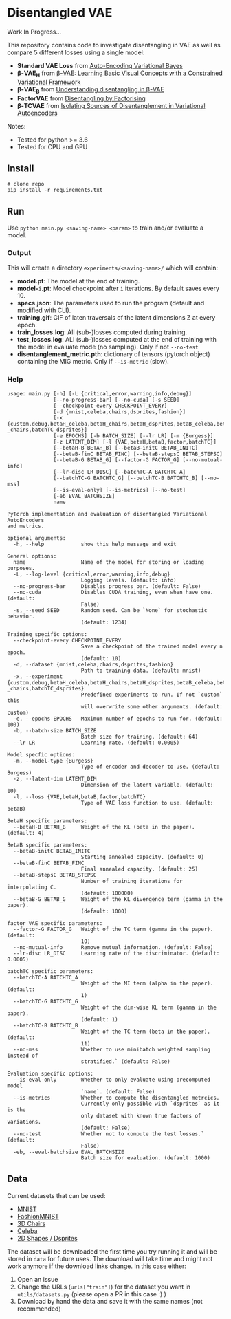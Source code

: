 # Disentangled VAE 

Work In Progress...

This repository contains code to investigate disentangling in VAE as well as compare 5 different losses using a single model:

* **Standard VAE Loss** from [Auto-Encoding Variational Bayes](https://arxiv.org/abs/1312.6114)
* **β-VAE<sub>H</sub>** from [β-VAE: Learning Basic Visual Concepts with a Constrained Variational Framework](https://openreview.net/pdf?id=Sy2fzU9gl)
* **β-VAE<sub>B</sub>** from [Understanding disentangling in β-VAE](https://arxiv.org/abs/1804.03599)
* **FactorVAE** from [Disentangling by Factorising](https://arxiv.org/pdf/1802.05983.pdf)
* **β-TCVAE** from [Isolating Sources of Disentanglement in Variational Autoencoders](https://arxiv.org/abs/1802.04942)

Notes:
- Tested for python >= 3.6
- Tested for CPU and GPU

## Install

```
# clone repo
pip install -r requirements.txt
```

## Run

Use `python main.py <saving-name> <param>` to train and/or evaluate a model. 

### Output
This will create a directory `experiments/<saving-name>/` which will contain:

* **model.pt**: The model at the end of training. 
* **model-**`i`**.pt**: Model checkpoint after `i` iterations. By default saves every 10.
* **specs.json**: The parameters used to run the program (default and modified with CLI).
* **training.gif**: GIF of laten traversals of the latent dimensions Z at every epoch.
* **train_losses.log**: All (sub-)losses computed during training.
* **test_losses.log**: ALl (sub-)losses computed at the end of training with the model in evaluate mode (no sampling). Only if not `--no-test`
* **disentanglement_metric.pth**: dictionary of tensors (pytorch object) containing the MIG metric. Only if `--is-metric` (slow).


### Help
```
usage: main.py [-h] [-L {critical,error,warning,info,debug}]
               [--no-progress-bar] [--no-cuda] [-s SEED]
               [--checkpoint-every CHECKPOINT_EVERY]
               [-d {mnist,celeba,chairs,dsprites,fashion}]
               [-x {custom,debug,betaH_celeba,betaH_chairs,betaH_dsprites,betaB_celeba,betaB_chairs,betaB_dsprites,factor_celeba,factor_chairs,factor_dsprites,batchTC_celeba,batchTC
_chairs,batchTC_dsprites}]
               [-e EPOCHS] [-b BATCH_SIZE] [--lr LR] [-m {Burgess}]
               [-z LATENT_DIM] [-l {VAE,betaH,betaB,factor,batchTC}]
               [--betaH-B BETAH_B] [--betaB-initC BETAB_INITC]
               [--betaB-finC BETAB_FINC] [--betaB-stepsC BETAB_STEPSC]
               [--betaB-G BETAB_G] [--factor-G FACTOR_G] [--no-mutual-info]
               [--lr-disc LR_DISC] [--batchTC-A BATCHTC_A]
               [--batchTC-G BATCHTC_G] [--batchTC-B BATCHTC_B] [--no-mss]
               [--is-eval-only] [--is-metrics] [--no-test]
               [-eb EVAL_BATCHSIZE]
               name

PyTorch implementation and evaluation of disentangled Variational AutoEncoders
and metrics.

optional arguments:
  -h, --help            show this help message and exit

General options:
  name                  Name of the model for storing or loading purposes.
  -L, --log-level {critical,error,warning,info,debug}
                        Logging levels. (default: info)
  --no-progress-bar     Disables progress bar. (default: False)
  --no-cuda             Disables CUDA training, even when have one. (default:
                        False)
  -s, --seed SEED       Random seed. Can be `None` for stochastic behavior.
                        (default: 1234)

Training specific options:
  --checkpoint-every CHECKPOINT_EVERY
                        Save a checkpoint of the trained model every n epoch.
                        (default: 10)
  -d, --dataset {mnist,celeba,chairs,dsprites,fashion}
                        Path to training data. (default: mnist)
  -x, --experiment {custom,debug,betaH_celeba,betaH_chairs,betaH_dsprites,betaB_celeba,betaB_chairs,betaB_dsprites,factor_celeba,factor_chairs,factor_dsprites,batchTC_celeba,batchTC
_chairs,batchTC_dsprites}
                        Predefined experiments to run. If not `custom` this
                        will overwrite some other arguments. (default: custom)
  -e, --epochs EPOCHS   Maximum number of epochs to run for. (default: 100)
  -b, --batch-size BATCH_SIZE
                        Batch size for training. (default: 64)
  --lr LR               Learning rate. (default: 0.0005)

Model specfic options:
  -m, --model-type {Burgess}
                        Type of encoder and decoder to use. (default: Burgess)
  -z, --latent-dim LATENT_DIM
                        Dimension of the latent variable. (default: 10)
  -l, --loss {VAE,betaH,betaB,factor,batchTC}
                        Type of VAE loss function to use. (default: betaB)

BetaH specific parameters:
  --betaH-B BETAH_B     Weight of the KL (beta in the paper). (default: 4)

BetaB specific parameters:
  --betaB-initC BETAB_INITC
                        Starting annealed capacity. (default: 0)
  --betaB-finC BETAB_FINC
                        Final annealed capacity. (default: 25)
  --betaB-stepsC BETAB_STEPSC
                        Number of training iterations for interpolating C.
                        (default: 100000)
  --betaB-G BETAB_G     Weight of the KL divergence term (gamma in the paper).
                        (default: 1000)

factor VAE specific parameters:
  --factor-G FACTOR_G   Weight of the TC term (gamma in the paper). (default:
                        10)
  --no-mutual-info      Remove mutual information. (default: False)
  --lr-disc LR_DISC     Learning rate of the discriminator. (default: 0.0005)

batchTC specific parameters:
  --batchTC-A BATCHTC_A
                        Weight of the MI term (alpha in the paper). (default:
                        1)
  --batchTC-G BATCHTC_G
                        Weight of the dim-wise KL term (gamma in the paper).
                        (default: 1)
  --batchTC-B BATCHTC_B
                        Weight of the TC term (beta in the paper). (default:
                        11)
  --no-mss              Whether to use minibatch weighted sampling instead of
                        stratified.` (default: False)

Evaluation specific options:
  --is-eval-only        Whether to only evaluate using precomputed model
                        `name`. (default: False)
  --is-metrics          Whether to compute the disentangled metrcics. 
                        Currently only possible with `dsprites` as it is the
                        only dataset with known true factors of variations.
                        (default: False)
  --no-test             Whether not to compute the test losses.` (default:
                        False)
  -eb, --eval-batchsize EVAL_BATCHSIZE
                        Batch size for evaluation. (default: 1000)
```

## Data

Current datasets that can be used:
- [MNIST](http://yann.lecun.com/exdb/mnist/)
- [FashionMNIST](https://github.com/zalandoresearch/fashion-mnist)
- [3D Chairs](https://www.di.ens.fr/willow/research/seeing3Dchairs)
- [Celeba](http://mmlab.ie.cuhk.edu.hk/projects/CelebA.html)
- [2D Shapes / Dsprites](https://github.com/deepmind/dsprites-dataset/)

The dataset will be downloaded the first time you try running it and will be stored in `data` for future uses. The download will take time and might not work anymore if the download links change. In this case either:

1. Open an issue 
2. Change the URLs (`urls["train"]`) for the dataset you want in `utils/datasets.py` (please open a PR in this case :) )
3. Download by hand the data and save it with the same names (not recommended)
